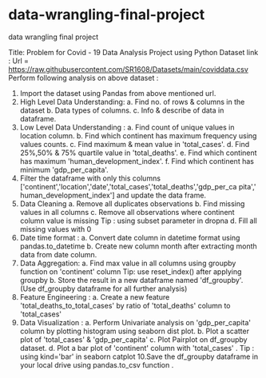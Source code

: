 # data-wrangling-final-project
data wrangling final project




Title: Problem for Covid - 19 Data Analysis Project using Python
Dataset link :
Url = https://raw.githubusercontent.com/SR1608/Datasets/main/coviddata.csv
Perform following analysis on above dataset :
1. Import the dataset using Pandas from above mentioned url.
2. High Level Data Understanding:
a. Find no. of rows & columns in the dataset
 b. Data types of columns.
 c. Info & describe of data in dataframe.
3. Low Level Data Understanding :
 a. Find count of unique values in location column.
 b. Find which continent has maximum frequency using values
counts.
 c. Find maximum & mean value in 'total_cases'.
 d. Find 25%,50% & 75% quartile value in 'total_deaths'.
 e. Find which continent has maximum
'human_development_index'.
 f. Find which continent has minimum 'gdp_per_capita'.
4. Filter the dataframe with only this columns
['continent','location','date','total_cases','total_deaths','gdp_per_ca
pita','
human_development_index'] and update the data frame.
5. Data Cleaning
 a. Remove all duplicates observations
 b. Find missing values in all columns
 c. Remove all observations where continent column value is
missing
 Tip : using subset parameter in dropna
 d. Fill all missing values with 0
6. Date time format :
 a. Convert date column in datetime format using
pandas.to_datetime
 b. Create new column month after extracting month data from
date
 column.
7. Data Aggregation:
 a. Find max value in all columns using groupby function on
'continent'
 column
 Tip: use reset_index() after applying groupby
 b. Store the result in a new dataframe named 'df_groupby'.
 (Use df_groupby dataframe for all further analysis)
8. Feature Engineering :
 a. Create a new feature 'total_deaths_to_total_cases' by ratio of
 'total_deaths' column to 'total_cases'
9. Data Visualization :
 a. Perform Univariate analysis on 'gdp_per_capita' column by
plotting
 histogram using seaborn dist plot.
 b. Plot a scatter plot of 'total_cases' & 'gdp_per_capita'
 c. Plot Pairplot on df_groupby dataset.
 d. Plot a bar plot of 'continent' column with 'total_cases' .
 Tip : using kind='bar' in seaborn catplot
10.Save the df_groupby dataframe in your local drive using
pandas.to_csv
 function .
